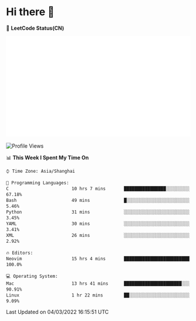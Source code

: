 # Hi there 👋

📝 **LeetCode Status(CN)**

![wsmbsbbz's LeetCode status](https://github.com/wsmbsbbz/wsmbsbbz/blob/main/status.svg)

<!--
**wsmbsbbz/wsmbsbbz** is a ✨ _special_ ✨ repository because its `README.md` (this file) appears on your GitHub profile.

Here are some ideas to get you started:

- 🔭 I’m currently working on ...
- 🌱 I’m currently learning ...
- 👯 I’m looking to collaborate on ...
- 🤔 I’m looking for help with ...
- 💬 Ask me about ...
- 📫 How to reach me: ...
- 😄 Pronouns: ...
- ⚡ Fun fact: ...
-->
<!--START_SECTION:waka-->
![Profile Views](http://img.shields.io/badge/Profile%20Views-3-blue)

📊 **This Week I Spent My Time On** 

```text
⌚︎ Time Zone: Asia/Shanghai

💬 Programming Languages: 
C                        10 hrs 7 mins       ████████████████░░░░░░░░░   67.18% 
Bash                     49 mins             █░░░░░░░░░░░░░░░░░░░░░░░░   5.46% 
Python                   31 mins             ░░░░░░░░░░░░░░░░░░░░░░░░░   3.45% 
YAML                     30 mins             ░░░░░░░░░░░░░░░░░░░░░░░░░   3.41% 
XML                      26 mins             ░░░░░░░░░░░░░░░░░░░░░░░░░   2.92%

🔥 Editors: 
Neovim                   15 hrs 4 mins       █████████████████████████   100.0%

💻 Operating System: 
Mac                      13 hrs 41 mins      ██████████████████████░░░   90.91% 
Linux                    1 hr 22 mins        ██░░░░░░░░░░░░░░░░░░░░░░░   9.09%

```


 Last Updated on 04/03/2022 16:15:51 UTC
<!--END_SECTION:waka-->

